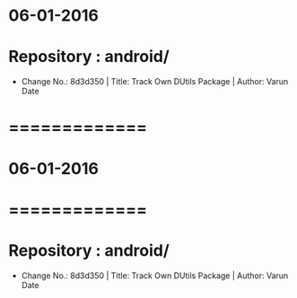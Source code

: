 06-01-2016
==========

# Repository : android/
- Change No.: 8d3d350 | Title: Track Own DUtils Package | Author: Varun Date 




# =============
#    06-01-2016
# =============
# Repository : android/
- Change No.: 8d3d350 | Title: Track Own DUtils Package | Author: Varun Date 

